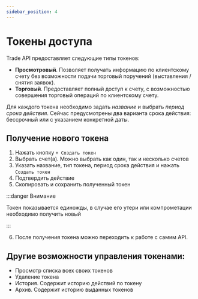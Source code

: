 ```yaml
---
sidebar_position: 4
---
```


# Токены доступа

Trade API предоставляет следующие типы токенов:

- **Просмотровый**. Позволяет получать информацию по клиентскому счету без возможности подачи торговый поручений (выставления / снятия заявок).
- **Торговый**. Предоставляет полный доступ к счету, с возможностью совершения торговый операций по клиентскому счету.

Для каждого токена необходимо задать _название_ и выбрать _период срока действия_. Сейчас предусмотрены два варианта срока действия: бессрочный или с указанием конкретной даты.

## Получение нового токена

1. Нажать кнопку `+ Создать токен`
2. Выбрать счет(а). Можно выбрать как один, так и несколько счетов
3. Указать название, тип токена, период срока действия и нажать `Создать токен`
4. Подтвердить действие
5. Скопировать и сохранить полученный токен

:::danger Внимание

Токен показывается единожды, в случае его утери или компрометации необходимо получить новый

:::

6. После получения токена можно переходить к работе с самим API.

## Другие возможности управления токенами:

- Просмотр списка всех своих токенов
- Удаление токена
- История. Содержит историю действий по токену
- Архив. Содержит историю выданных токенов
